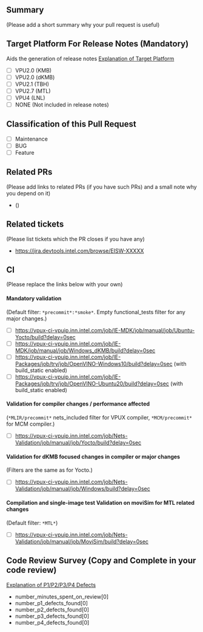 ## Summary

(Please add a short summary why your pull request is useful)

## Target Platform For Release Notes (Mandatory)

Aids the generation of release notes [Explanation of Target Platform](https://wiki.ith.intel.com/display/Movidius/Explanation+of+Target+Platform+for+VPU+PR+Template)

- [ ] VPU2.0 (KMB)
- [ ] VPU2.0 (dKMB)
- [ ] VPU2.1 (TBH)
- [ ] VPU2.7 (MTL)
- [ ] VPU4 (LNL)
- [ ] NONE (Not included in release notes)

## Classification of this Pull Request

- [ ] Maintenance
- [ ] BUG
- [ ] Feature

## Related PRs

(Please add links to related PRs (if you have such PRs) and a small note why you depend on it)

* <pr-link> (<description>)

## Related tickets

(Please list tickets which the PR closes if you have any)

* https://jira.devtools.intel.com/browse/EISW-XXXXX

## CI

(Please replace the links below with your own)

#### Mandatory validation

(Default filter: `*precommit*:*smoke*`. Empty functional_tests filter for any major changes.)

* [ ] https://vpux-ci-vpuip.inn.intel.com/job/IE-MDK/job/manual/job/Ubuntu-Yocto/build?delay=0sec
* [ ] https://vpux-ci-vpuip.inn.intel.com/job/IE-MDK/job/manual/job/Windows_dKMB/build?delay=0sec
* [ ] https://vpux-ci-vpuip.inn.intel.com/job/IE-Packages/job/try/job/OpenVINO-Windows10/build?delay=0sec (with build_static enabled)
* [ ] https://vpux-ci-vpuip.inn.intel.com/job/IE-Packages/job/try/job/OpenVINO-Ubuntu20/build?delay=0sec (with build_static enabled)

#### Validation for compiler changes / performance affected

(`*MLIR/precommit*` nets_included filter for VPUX compiler, `*MCM/precommit*` for MCM compiler.)

* [ ] https://vpux-ci-vpuip.inn.intel.com/job/Nets-Validation/job/manual/job/Yocto/build?delay=0sec

#### Validation for dKMB focused changes in compiler or major changes

(Filters are the same as for Yocto.)

* [ ] https://vpux-ci-vpuip.inn.intel.com/job/Nets-Validation/job/manual/job/Windows/build?delay=0sec

#### Compilation and single-image test Validation on moviSim for MTL related changes

(Default filter: `*MTL*`)

* [ ] https://vpux-ci-vpuip.inn.intel.com/job/Nets-Validation/job/manual/job/MoviSim/build?delay=0sec

## Code Review Survey (Copy and Complete in your code review)
[Explanation of P1/P2/P3/P4 Defects](https://wiki.ith.intel.com/pages/viewpage.action?pageId=1684473024)

- number_minutes_spent_on_review[0]
- number_p1_defects_found[0]
- number_p2_defects_found[0]
- number_p3_defects_found[0]
- number_p4_defects_found[0]
